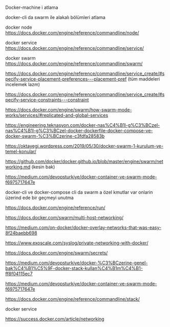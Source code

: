 ﻿Docker-machine  i atlama


docker-cli da swarm ile alakalı bölümleri atlama

docker node https://docs.docker.com/engine/reference/commandline/node/

docker service https://docs.docker.com/engine/reference/commandline/service/

docker swarm  https://docs.docker.com/engine/reference/commandline/swarm/




https://docs.docker.com/engine/reference/commandline/service_create/#specify-service-placement-preferences---placement-pref (tüm maddeleri incelemek lazm)

https://docs.docker.com/engine/reference/commandline/service_create/#specify-service-constraints---constraint



https://docs.docker.com/engine/swarm/how-swarm-mode-works/services/#replicated-and-global-services

https://engineering.teknasyon.com/docker-nas%C4%B1l-g%C3%BCzel-nas%C4%B1l-g%C3%BCzel-docker-dockerfile-docker-compose-ve-docker-swarm-%C3%BCzerine-c3fdfa28583b


https://oktayegi.wordpress.com/2019/05/30/docker-swarm-1-kurulum-ve-temel-konular/

https://github.com/docker/docker.github.io/blob/master/engine/swarm/networking.md (kesin bak)

https://medium.com/devopsturkiye/docker-container-ve-swarm-mode-f6975717647e


docker-cli ve docker-compose cli da swarm a özel kmutlar var onlarin üzerind ede bir geçmeyi unutma

https://docs.docker.com/engine/reference/run/



https://docs.docker.com/swarm/multi-host-networking/

https://medium.com/on-docker/docker-overlay-networks-that-was-easy-8f24baebb698

https://www.exoscale.com/syslog/private-networking-with-docker/


https://docs.docker.com/engine/swarm/secrets/

https://medium.com/devopsturkiye/docker-%C3%BCzerine-genel-bak%C4%B1%C5%9F-docker-stack-kullan%C4%B1m%C4%B1-ff8f04115ec7

https://medium.com/devopsturkiye/docker-container-ve-swarm-mode-f6975717647e

https://docs.docker.com/engine/reference/commandline/stack/

docker service


https://success.docker.com/article/networking



